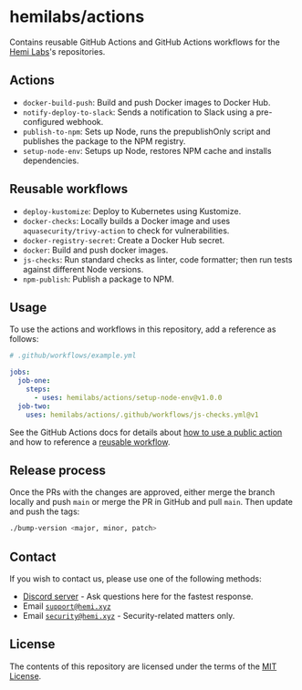 # hemilabs/actions

Contains reusable GitHub Actions and GitHub Actions workflows for the [Hemi Labs](https://github.com/hemilabs)'s
repositories.

## Actions

- `docker-build-push`: Build and push Docker images to Docker Hub.
- `notify-deploy-to-slack`: Sends a notification to Slack using a pre-configured webhook.
- `publish-to-npm`: Sets up Node, runs the prepublishOnly script and publishes the package to the NPM registry.
- `setup-node-env`: Setups up Node, restores NPM cache and installs dependencies.

## Reusable workflows

- `deploy-kustomize`: Deploy to Kubernetes using Kustomize.
- `docker-checks`: Locally builds a Docker image and uses `aquasecurity/trivy-action` to check for vulnerabilities.
- `docker-registry-secret`: Create a Docker Hub secret.
- `docker`: Build and push docker images.
- `js-checks`: Run standard checks as linter, code formatter; then run tests against different Node versions.
- `npm-publish`: Publish a package to NPM.

## Usage

To use the actions and workflows in this repository, add a reference as follows:

```yml
# .github/workflows/example.yml

jobs:
  job-one:
    steps:
      - uses: hemilabs/actions/setup-node-env@v1.0.0
  job-two:
    uses: hemilabs/actions/.github/workflows/js-checks.yml@v1
```

See the GitHub Actions docs for details about [how to use a public action](https://docs.github.com/en/actions/writing-workflows/workflow-syntax-for-github-actions#example-using-a-public-action) and how to reference a [reusable workflow](https://docs.github.com/en/actions/writing-workflows/workflow-syntax-for-github-actions#jobsjob_iduses).

## Release process

Once the PRs with the changes are approved, either merge the branch locally and push `main` or merge the PR in GitHub and pull `main`. Then update and push the tags:

```sh
./bump-version <major, minor, patch>
```

## Contact

If you wish to contact us, please use one of the following methods:

- [Discord server](https://discord.gg/hemixyz) - Ask questions here for the fastest response.
- Email [`support@hemi.xyz`](mailto:support@hemi.xyz)
- Email [`security@hemi.xyz`](mailto:security@hemi.xyz) - Security-related matters only.

## License

The contents of this repository are licensed under the terms of the [MIT License](LICENSE).
